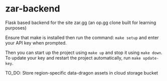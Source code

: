 # zar-backend
Flask based backend for the site zar.gg (an op.gg clone built for learning purposes)

Ensure that make is installed then run the command: `make setup` and enter your API key when prompted.

Then you can start up the project using `make up` and stop it using `make down`.
To update your key and restart the project automatically, run `make update-key`.

TO_DO: Store region-specific data-dragon assets in cloud storage bucket
